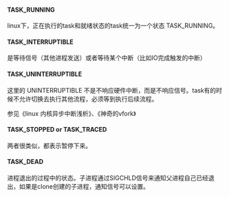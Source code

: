 #### TASK_RUNNING
linux下，正在执行的task和就绪状态的task统一为一个状态 TASK_RUNNING。

#### TASK_INTERRUPTIBLE
是等待信号（其他进程发送）或者等待某个中断（比如IO完成触发的中断）

#### TASK_UNINTERRUPTIBLE
这里的 UNINTERRUPTIBLE 不是不响应硬件中断，而是不响应信号。task有的时候不允许切换去执行其他流程，必须等到执行后续流程。

参见《linux 内核异步中断浅析》、《神奇的vfork》

#### TASK_STOPPED or TASK_TRACED
两者很类似，都表示暂停下来。

#### TASK_DEAD
进程退出的过程中的状态。子进程通过SIGCHLD信号来通知父进程自己已经退出，如果是clone创建的子进程，通知信号可以设置。
